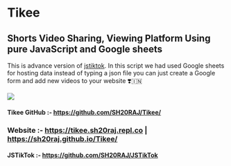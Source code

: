 # Tikee
## Shorts Video Sharing, Viewing Platform Using pure JavaScript and Google sheets

This is advance version of [jstiktok](https://github.com/SH20RAJ/JSTikTok). In this script we had used Google sheets for hosting data instead of typing a json file you can just create a Google form and add new videos to your website ❣️🇮🇳

<img src='https://pbs.twimg.com/media/FEZ9rXVVEAAPeim?format=jpg&name=large'>

#### Tikee GitHub :- https://github.com/SH20RAJ/Tikee/

### Website :- https://tikee.sh20raj.repl.co | https://sh20raj.github.io/Tikee/

#### JSTikTok :- https://github.com/SH20RAJ/JSTikTok
